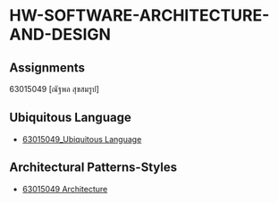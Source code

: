 # HW-SOFTWARE-ARCHITECTURE-AND-DESIGN


## Assignments
63015049 [ณัฐพล สุขสมรูป]

## Ubiquitous Language
- [63015049_Ubiquitous Language](https://github.com/NattaphonSuksomroop/HW-SOFTWARE-ARCHITECTURE-AND-DESIGN/blob/main/Ubiquitous%20Language/63015049_Ubiquitous%20Language.md)

## Architectural Patterns-Styles
- [63015049 Architecture](https://github.com/NattaphonSuksomroop/HW-SOFTWARE-ARCHITECTURE-AND-DESIGN/blob/main/Architectural%20Patterns-Styles/63015049%20Architecture.pdf)
